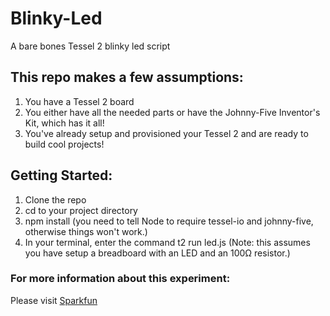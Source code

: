 # Blinky-Led
A bare bones Tessel 2 blinky led script

## This repo makes a few assumptions:
1. You have a Tessel 2 board
2. You either have all the needed parts or have the Johnny-Five Inventor's Kit, which has it all!
3. You've already setup and provisioned your Tessel 2 and are ready to build cool projects!

## Getting Started:
1. Clone the repo
2. cd to your project directory
3. npm install (you need to tell Node to require tessel-io and johnny-five, otherwise things won't work.)
4. In your terminal, enter the command t2 run led.js 
(Note: this assumes you have setup a breadboard with an LED and an 100Ω resistor.) 

### For more information about this experiment:
Please visit [Sparkfun](https://learn.sparkfun.com/tutorials/experiment-guide-for-the-johnny-five-inventors-kit/experiment-1-blink-an-led)
